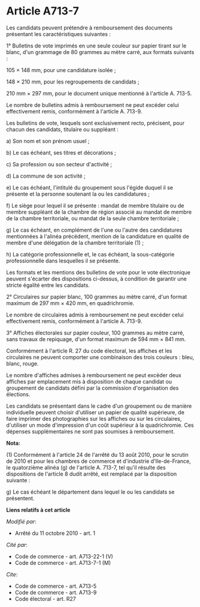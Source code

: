 # Article A713-7

Les candidats peuvent prétendre à remboursement des documents présentant les caractéristiques suivantes : 

1° Bulletins de vote imprimés en une seule couleur sur papier tirant sur le blanc, d'un grammage de 80 grammes au mètre
carré, aux formats suivants : 

105 × 148 mm, pour une candidature isolée ; 

148 × 210 mm, pour les regroupements de candidats ; 

210 mm × 297 mm, pour le document unique mentionné à l'article A. 713-5. 

Le nombre de bulletins admis à remboursement ne peut excéder celui effectivement remis, conformément à l'article A. 713-9. 

Les bulletins de vote, lesquels sont exclusivement recto, précisent, pour chacun des candidats, titulaire ou suppléant : 

a) Son nom et son prénom usuel ; 

b) Le cas échéant, ses titres et décorations ; 

c) Sa profession ou son secteur d'activité ; 

d) La commune de son activité ; 

e) Le cas échéant, l'intitulé du groupement sous l'égide duquel il se présente et la personne soutenant la ou les
candidatures ; 

f) Le siège pour lequel il se présente : mandat de membre titulaire ou de membre suppléant de la chambre de région associé au
mandat de membre de la chambre territoriale, ou mandat de la seule chambre territoriale ; 

g) Le cas échéant, en complément de l'une ou l'autre des candidatures mentionnées à l'alinéa précédent, mention de la
candidature en qualité de membre d'une délégation de la chambre territoriale (1) ; 

h) La catégorie professionnelle et, le cas échéant, la sous-catégorie professionnelle dans lesquelles il se présente. 

Les formats et les mentions des bulletins de vote pour le vote électronique peuvent s'écarter des dispositions ci-dessus, à
condition de garantir une stricte égalité entre les candidats. 

2° Circulaires sur papier blanc, 100 grammes au mètre carré, d'un format maximum de 297 mm × 420 mm, en quadrichromie. 

Le nombre de circulaires admis à remboursement ne peut excéder celui effectivement remis, conformément à l'article A. 713-9. 

3° Affiches électorales sur papier couleur, 100 grammes au mètre carré, sans travaux de repiquage, d'un format maximum de 594
mm × 841 mm. 

Conformément à l'article R. 27 du code électoral, les affiches et les circulaires ne peuvent comporter une combinaison des
trois couleurs : bleu, blanc, rouge. 

Le nombre d'affiches admises à remboursement ne peut excéder deux affiches par emplacement mis à disposition de chaque
candidat ou groupement de candidats défini par la commission d'organisation des élections. 

Les candidats se présentant dans le cadre d'un groupement ou de manière individuelle peuvent choisir d'utiliser un papier de
qualité supérieure, de faire imprimer des photographies sur les affiches ou sur les circulaires, d'utiliser un mode
d'impression d'un coût supérieur à la quadrichromie. Ces dépenses supplémentaires ne sont pas soumises à remboursement.

**Nota:**

(1) Conformément à l'article 24 de l'arrêté du 13 août 2010, pour le scrutin de 2010 et pour les chambres de commerce et
d'industrie d'Ile-de-France, le quatorzième alinéa (g) de l'article A. 713-7, tel qu'il résulte des dispositions de l'article
8 dudit arrêté, est remplacé par la disposition suivante : 

g) Le cas échéant le département dans lequel le ou les candidats se présentent.

**Liens relatifs à cet article**

_Modifié par_:

  - Arrêté du 11 octobre 2010 - art. 1

_Cité par_:

  - Code de commerce - art. A713-22-1 (V)
  - Code de commerce - art. A713-7-1 (M)

_Cite_:

  - Code de commerce - art. A713-5
  - Code de commerce - art. A713-9
  - Code électoral - art. R27
